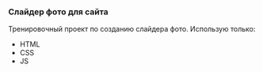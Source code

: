### Слайдер фото для сайта

Тренировочный проект по созданию слайдера фото. 
Использую только:
- HTML
- CSS
- JS

